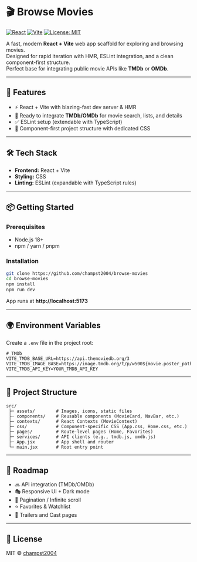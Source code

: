 # 🎬 Browse Movies

[![React](https://img.shields.io/badge/React-20232A?style=for-the-badge&logo=react&logoColor=61DAFB)](https://react.dev/)
[![Vite](https://img.shields.io/badge/Vite-646CFF?style=for-the-badge&logo=vite&logoColor=FFD62E)](https://vitejs.dev/)
[![License: MIT](https://img.shields.io/badge/License-MIT-green.svg?style=for-the-badge)](./LICENSE)

A fast, modern **React + Vite** web app scaffold for exploring and browsing movies.  
Designed for rapid iteration with HMR, ESLint integration, and a clean component-first structure.  
Perfect base for integrating public movie APIs like **TMDb** or **OMDb**.

---

## 🚀 Features
- ⚡ React + Vite with blazing-fast dev server & HMR  
- 🔎 Ready to integrate **TMDb/OMDb** for movie search, lists, and details  
- ✅ ESLint setup (extendable with TypeScript)  
- 🎨 Component-first project structure with dedicated CSS  

---

## 🛠️ Tech Stack
- **Frontend:** React + Vite  
- **Styling:** CSS  
- **Linting:** ESLint (expandable with TypeScript rules)  

---

## 📦 Getting Started
### Prerequisites
- Node.js 18+  
- npm / yarn / pnpm  

### Installation
```bash
git clone https://github.com/champst2004/browse-movies
cd browse-movies
npm install
npm run dev
```
App runs at **http://localhost:5173**

---

## 🌍 Environment Variables
Create a `.env` file in the project root:

```env
# TMDb
VITE_TMDB_BASE_URL=https://api.themoviedb.org/3
VITE_TMDB_IMAGE_BASE=https://image.tmdb.org/t/p/w500${movie.poster_path}
VITE_TMDB_API_KEY=YOUR_TMDB_API_KEY
```

---

## 📂 Project Structure
```
src/
 ├─ assets/        # Images, icons, static files
 ├─ components/    # Reusable components (MovieCard, NavBar, etc.)
 ├─ contexts/      # React Contexts (MovieContext)
 ├─ css/           # Component-specific CSS (App.css, Home.css, etc.)
 ├─ pages/         # Route-level pages (Home, Favorites)
 ├─ services/      # API clients (e.g., tmdb.js, omdb.js)
 ├─ App.jsx        # App shell and router
 └─ main.jsx       # Root entry point
```

---

## 📌 Roadmap
- 🔜 API integration (TMDb/OMDb)  
- 🎭 Responsive UI + Dark mode  
- 🔄 Pagination / Infinite scroll  
- ⭐ Favorites & Watchlist  
- 🎥 Trailers and Cast pages  

---

## 📜 License
MIT © [champst2004](https://github.com/champst2004/browse-movies/blob/master/LICENSE)
